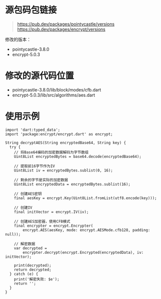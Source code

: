 # 源包码包链接

> https://pub.dev/packages/pointycastle/versions   
> https://pub.dev/packages/encrypt/versions   

修改的版本：   

- pointycastle-3.8.0     
- encrypt-5.0.3 

# 修改的源代码位置

- pointycastle-3.8.0/lib/block/modes/cfb.dart
- encrypt-5.0.3/lib/src/algorithms/aes.dart

# 使用示例

```
import 'dart:typed_data';
import 'package:encrypt/encrypt.dart' as encrypt;

String decryptAES(String encryptedBase64, String key) {
  try {
    // 将Base64编码的加密数据解码为字节数组
    Uint8List encryptedBytes = base64.decode(encryptedBase64);

    // 提取前16字节作为IV
    Uint8List iv = encryptedBytes.sublist(0, 16);

    // 剩余的字节是实际的加密数据
    Uint8List encryptedData = encryptedBytes.sublist(16);

    // 创建AES密钥
    final aesKey = encrypt.Key(Uint8List.fromList(utf8.encode(key)));

    // 创建IV
    final initVector = encrypt.IV(iv);

    // 创建AES加密器，使用CFB模式
    final encrypter = encrypt.Encrypter(
        encrypt.AES(aesKey, mode: encrypt.AESMode.cfb128, padding: null));

    // 解密数据
    var decrypted =
        encrypter.decrypt(encrypt.Encrypted(encryptedData), iv: initVector);

    print(decrypted);
    return decrypted;
  } catch (e) {
    print('解密失败: $e');
    return '';
  }
}
```
